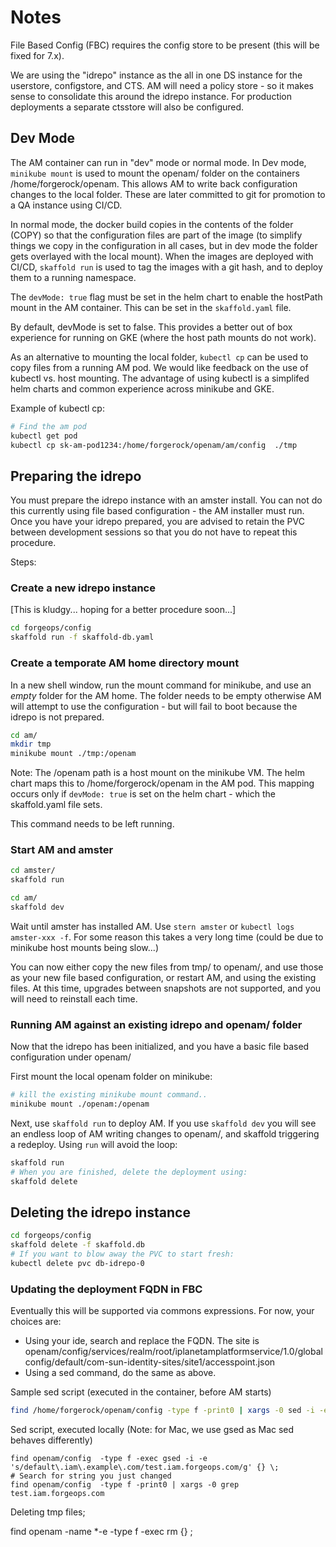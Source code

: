 # Notes

File Based Config (FBC) requires the config store to be present (this will be fixed for 7.x).

We are using the "idrepo" instance as the all in one DS instance for the userstore, configstore, and CTS. AM will need
a policy store - so it makes sense to consolidate this around the idrepo instance. For production deployments
a separate ctsstore will also be configured.

## Dev Mode

The AM container can run in "dev" mode or normal mode. In Dev mode,  `minikube mount` is used to mount the openam/
folder on the containers /home/forgerock/openam.  This allows AM to write back configuration changes to the
local folder. These are later committed to git for promotion to a QA instance using CI/CD.

In normal mode, the docker build copies in the contents of the folder (COPY) so that the configuration files are part of the image (to simplify things we copy in the configuration in all cases, but in dev mode the folder gets overlayed with the local mount). When the images
are deployed with CI/CD, `skaffold run` is used to tag the images with a git hash, and to deploy them to a running namespace.

The `devMode: true` flag must be set in the helm chart to enable the hostPath mount in the AM container. This can be set in the `skaffold.yaml` file.

By default, devMode is set to false. This provides a better out of box experience for running on GKE (where the host path mounts do not work).

As an alternative to mounting the local folder, `kubectl cp` can be used to copy files from a running AM pod. We would like feedback
on the use of kubectl vs. host mounting.  The advantage of using kubectl is a simplifed helm charts and common experience across minikube and GKE.

Example of kubectl cp:

``` bash
# Find the am pod
kubectl get pod
kubectl cp sk-am-pod1234:/home/forgerock/openam/am/config  ./tmp
```


## Preparing the idrepo

You must prepare the idrepo instance with an amster install. You can not do this currently using file based configuration - the
AM installer must run. Once you have your idrepo prepared, you are advised to retain the PVC between development sessions
so that you do not have to repeat this procedure.

Steps:

### Create a new idrepo instance

[This is kludgy... hoping for a better procedure soon...]

```bash
cd forgeops/config
skaffold run -f skaffold-db.yaml
```

### Create a temporate AM home directory mount

In a new shell window, run the mount command for minikube, and use an *empty* folder for the AM home.
The folder needs to be empty otherwise AM will attempt to use the configuration - but will fail to boot
because the idrepo is not prepared.


```bash
cd am/
mkdir tmp
minikube mount ./tmp:/openam
```

Note: The /openam path is a host mount on the minikube VM. The helm chart maps this to /home/forgerock/openam in the AM pod. This
mapping occurs only if `devMode: true` is set on the helm chart - which the skaffold.yaml file sets.

This command needs to be left running.

### Start AM and amster

```bash
cd amster/
skaffold run

cd am/
skaffold dev
```

Wait until amster has installed AM. Use `stern amster` or `kubectl logs amster-xxx -f`. For some reason
this takes a very long time (could be due to minikube host mounts being slow...)

You can now either copy the new files from tmp/ to openam/, and use those as your new file based configuration,
or restart AM, and using the existing files. At this time, upgrades between snapshots are not supported, and you
will need to reinstall each time.

### Running AM against an existing idrepo and openam/ folder

Now that the idrepo has been initialized, and you have a basic file based configuration under openam/

First mount the local openam folder on minikube:

```bash
# kill the existing minikube mount command..
minikube mount ./openam:/openam
```


Next, use `skaffold run` to deploy AM. If you use `skaffold dev` you will
see an endless loop of AM writing changes to openam/, and skaffold triggering a redeploy.
Using `run` will avoid the loop:

```bash
skaffold run
# When you are finished, delete the deployment using:
skaffold delete
```



## Deleting the idrepo instance

```bash
cd forgeops/config
skaffold delete -f skaffold.db
# If you want to blow away the PVC to start fresh:
kubectl delete pvc db-idrepo-0
```

### Updating the deployment FQDN in FBC

Eventually this will be supported via commons expressions. For now, your choices are:

* Using your ide, search and replace the FQDN. The site is openam/config/services/realm/root/iplanetamplatformservice/1.0/globalconfig/default/com-sun-identity-sites/site1/accesspoint.json
* Using a sed command, do the same as above.

Sample sed script (executed in the container, before AM starts)
```bash
find /home/forgerock/openam/config -type f -print0 | xargs -0 sed -i -e s/default\.iam\.example\.com/test.iam.example.com/g
```

Sed script, executed locally (Note: for Mac, we use gsed as Mac sed behaves differently)
```
find openam/config  -type f -exec gsed -i -e 's/default\.iam\.example\.com/test.iam.forgeops.com/g' {} \;
# Search for string you just changed
find openam/config  -type f -print0 | xargs -0 grep test.iam.forgeops.com
```

Deleting tmp files;

find openam -name \*-e -type f -exec rm {} \;
